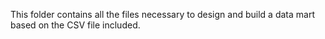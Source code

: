 This folder contains all the files necessary to design and build a data mart based on the CSV file included.
